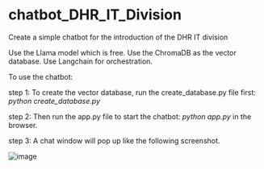 # chatbot_DHR_IT_Division

Create a simple chatbot for the introduction of the DHR IT division

Use the Llama model which is free. Use the ChromaDB as the vector database. Use Langchain for orchestration.

To use the chatbot:

step 1: To create the vector database, run the create_database.py file first: *python create_database.py*

step 2: Then run the app.py file to start the chatbot: *python app.py* in the browser.

step 3: A chat window will pop up like the following screenshot.

![image](https://github.com/user-attachments/assets/5632aad8-da6e-4c3d-b9f4-1724845179b7)

